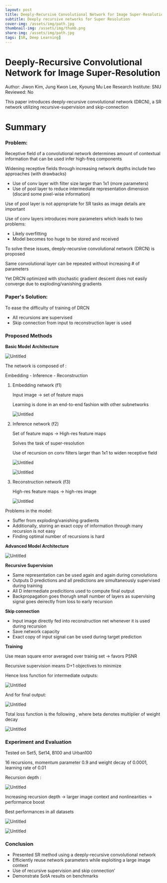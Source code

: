 ```yaml
---
layout: post
title: Deeply-Recursive Convolutional Network for Image Super-Resolution
subtitle: Deeply recursive networks for Super Resolution
cover-img: /assets/img/path.jpg
thumbnail-img: /assets/img/thumb.png
share-img: /assets/img/path.jpg
tags: [SR, Deep Learning]
---
```


# Deeply-Recursive Convolutional Network for Image Super-Resolution

Author: Jiwon Kim, Jung Kwon Lee, Kyoung Mu Lee
Research Institute: SNU
Reviewed: No

This paper introduces deeply-recursive convolutional network (DRCN), a SR network utilizing recursive-supervision and skip-connection

# Summary

### Problem:

Receptive field of a convolutional network determines amount of contextual information that can be used infer high-freq components

Widening receptive fields through increasing network depths include two approaches (with drawbacks)

- Use of conv layer with filter size larger than 1x1 (more parameters)
- Use of pool layer to reduce intermediate representation dimension (discard some pixel-wise information)

Use of pool layer is not appropriate for SR tasks as image details are important

Use of conv layers introduces more parameters which leads to two problems:

- Likely overfitting
- Model becomes too huge to be stored and received

To solve these issues, deeply-recursive convolutional network (DRCN) is proposed

Same convolutional layer can be repeated without increasing # of parameters

Yet DRCN optimized with stochastic gradient descent does not easily converge due to exploding/vanishing gradients

### Paper's **Solution:**

To ease the difficulty of training of DRCN

- All recursions are supervised
- Skip connection from input to reconstruction layer is used

### Proposed Methods

**Basic Model Architecture**

![Untitled](2021-01-04-DRCNN/Untitled.png)

The network is composed of :

Embedding - Inference - Reconstruction

1. Embedding network (f1)
    
    Input image → set of feature maps
    
    Learning is done in an end-to-end fashion with other subnetworks
    
    ![Untitled](2021-01-04-DRCNN/Untitled1.png)

    
2. Inference network (f2)
    
    Set of feature maps → High-res feature maps
    
    Solves the task of super-resolution
    
    Use of recursion on conv filters larger than 1x1 to widen receptive field
    
    ![Untitled](2021-01-04-DRCNN/Untitled2.png)
    
    ![Untitled](2021-01-04-DRCNN/Untitled3.png)
    
3. Reconstruction network (f3)
    
    High-res feature maps → high-res image
    
    ![Untitled](2021-01-04-DRCNN/Untitled4.png)
    

Problems in the model:

- Suffer from exploding/vanishing gradients
- Additionally, storing an exact copy of information through many recursion is not easy
- Finding optimal number of recursions is hard

**Advanced Model Architecture**

![Untitled](2021-01-04-DRCNN/Untitled5.png)

**Recursive Supervision**

- Same representation can be used again and again during convolutions
- Outputs D predictions and all predictions are simultaneously supervised during training
- All D intermediate predicitions used to compute final output
- Backpropagation goes thorugh small number of layers as supervising signal goes deirectly from loss to early recursion

**Skip connection**

- Input image directly fed into reconstruction net whenever it is used during recursion
- Save network capacity
- Exact copy of input signal can be used during target prediction

**Training**

Use mean square error averaged over trainig set → favors PSNR

Recursive supervision means D+1 objectives to minimize

Hence loss function for intermediate outputs:

![Untitled](2021-01-04-DRCNN/Untitled6.png)

And for final output:

![Untitled](2021-01-04-DRCNN/Untitled7.png)

Total loss function is the following , where beta denotes multiplier of weight decay

![Untitled](2021-01-04-DRCNN/Untitled8.png)

### Experiment and Evaluation

Tested on Set5, Set14, B100 and Urban100

16 recursions, momentum parameter 0.9 and weight decay of 0.0001, learning rate of 0.01

Recursion depth :

![Untitled](2021-01-04-DRCNN/Untitled9.png)

Increasing recursion depth → larger image context and nonlinearities → performance boost

Best performances in all datasets

![Untitled](2021-01-04-DRCNN/Untitled10.png)

![Untitled](2021-01-04-DRCNN/Untitled11.png)

### Conclusion

- Presented SR method using a deeply-recursive convolutional network
- Efficiently reuse network parameters while exploiting a large image context
- Use of recursive supervision and skip connection’
- Demonstrate SotA results on benchmarks
